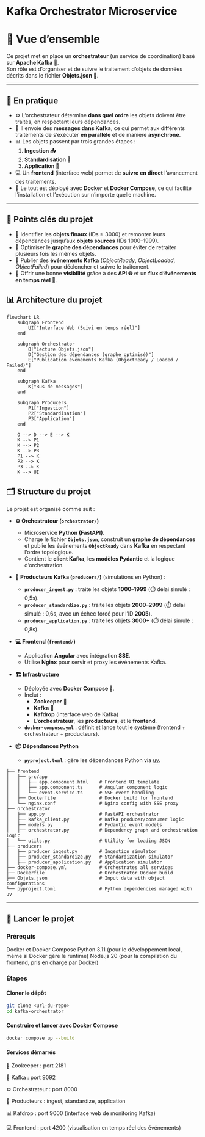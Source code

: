 # Kafka Orchestrator Microservice

# 📖 Vue d’ensemble

Ce projet met en place un **orchestrateur** (un service de coordination) basé sur **Apache Kafka 📨**.  
Son rôle est d’organiser et de suivre le traitement d’objets de données décrits dans le fichier **Objets.json 📂**.

---

## 🔧 En pratique

- ⚙️ L’orchestrateur détermine **dans quel ordre** les objets doivent être traités, en respectant leurs dépendances.  
- 📨 Il envoie des **messages dans Kafka**, ce qui permet aux différents traitements de s’exécuter **en parallèle** et de manière **asynchrone**.  
- 📊 Les objets passent par trois grandes étapes :  
  1. **Ingestion 📥**  
  2. **Standardisation 🔄**  
  3. **Application 🚀**  
- 💻 Un **frontend** (interface web) permet de **suivre en direct** l’avancement des traitements.  
- 🐳 Le tout est déployé avec **Docker** et **Docker Compose**, ce qui facilite l’installation et l’exécution sur n’importe quelle machine.  

---

## 📌 Points clés du projet

- 🎯 Identifier les **objets finaux** (IDs ≥ 3000) et remonter leurs dépendances jusqu’aux **objets sources** (IDs 1000–1999).  
- 🧩 Optimiser le **graphe des dépendances** pour éviter de retraiter plusieurs fois les mêmes objets.  
- 📨 Publier des **événements Kafka** (*ObjectReady*, *ObjectLoaded*, *ObjectFailed*) pour déclencher et suivre le traitement.  
- 👀 Offrir une bonne **visibilité** grâce à des **API 🌐** et un **flux d’événements en temps réel 📡**.  

## 📊 Architecture du projet


```mermaid
flowchart LR
    subgraph Frontend
        UI["Interface Web (Suivi en temps réel)"]
    end

    subgraph Orchestrator
        O["Lecture Objets.json"]
        D["Gestion des dépendances (graphe optimisé)"]
        E["Publication événements Kafka (ObjectReady / Loaded / Failed)"]
    end

    subgraph Kafka
        K["Bus de messages"]
    end

    subgraph Producers
        P1["Ingestion"]
        P2["Standardisation"]
        P3["Application"]
    end

    O --> D --> E --> K
    K --> P1
    K --> P2
    K --> P3
    P1 --> K
    P2 --> K
    P3 --> K
    K --> UI

```

## 🗂️ Structure du projet

Le projet est organisé comme suit :  

- **⚙️ Orchestrateur (`orchestrator/`)**  
  - Microservice **Python (FastAPI)**.  
  - Charge le fichier **`Objets.json`**, construit un **graphe de dépendances** et publie les événements **`ObjectReady`** dans **Kafka** en respectant l’ordre topologique.  
  - Contient le **client Kafka**, les **modèles Pydantic** et la logique d’orchestration.  

- **📨 Producteurs Kafka (`producers/`)** (simulations en Python) :  
  - **`producer_ingest.py`** : traite les objets **1000–1999** (⏱️ délai simulé : 0,5s).  
  - **`producer_standardize.py`** : traite les objets **2000–2999** (⏱️ délai simulé : 0,6s, avec un échec forcé pour l’ID **2005**).  
  - **`producer_application.py`** : traite les objets **3000+** (⏱️ délai simulé : 0,8s).  

- **💻 Frontend (`frontend/`)**  
  - Application **Angular** avec intégration **SSE**.  
  - Utilise **Nginx** pour servir et proxy les événements Kafka.  

- **🏗️ Infrastructure**  
  - Déployée avec **Docker Compose 🐳**.  
  - Inclut :  
    - **Zookeeper** 🦓  
    - **Kafka** 📨  
    - **Kafdrop** (interface web de Kafka)  
    - L’**orchestrateur**, les **producteurs**, et le **frontend**.  
  - **`docker-compose.yml`** : définit et lance tout le système (frontend + orchestrateur + producteurs).  

- **📦 Dépendances Python**  
  - **`pyproject.toml`** : gère les dépendances Python via [uv](https://github.com/astral-sh/uv).  


```text
├── frontend
│   ├── src/app
│   │   ├── app.component.html    # Frontend UI template
│   │   ├── app.component.ts      # Angular component logic
│   │   └── event.service.ts      # SSE event handling
│   ├── Dockerfile                # Docker build for frontend
│   └── nginx.conf                # Nginx config with SSE proxy
├── orchestrator
│   ├── app.py                    # FastAPI orchestrator
│   ├── kafka_client.py           # Kafka producer/consumer logic
│   ├── models.py                 # Pydantic event models
│   ├── orchestrator.py           # Dependency graph and orchestration logic
│   └── utils.py                  # Utility for loading JSON
├── producers
│   ├── producer_ingest.py        # Ingestion simulator
│   ├── producer_standardize.py   # Standardization simulator
│   ├── producer_application.py   # Application simulator
├── docker-compose.yml            # Orchestrates all services
├── Dockerfile                    # Orchestrator Docker build
├── Objets.json                   # Input data with object configurations
└── pyproject.toml                # Python dependencies managed with uv
```

---


## 🚀 Lancer le projet

### Prérequis
Docker et Docker Compose
Python 3.11 (pour le développement local, même si Docker gère le runtime)
Node.js 20 (pour la compilation du frontend, pris en charge par Docker)

### Étapes

#### Cloner le dépôt
```bash
git clone <url-du-repo>
cd kafka-orchestrator
```
#### Construire et lancer avec Docker Compose
```bash
docker compose up --build
```
#### Services démarrés

🦓 Zookeeper : port 2181

📨 Kafka : port 9092

⚙️ Orchestrateur : port 8000

🔄 Producteurs : ingest, standardize, application

📊 Kafdrop : port 9000 (interface web de monitoring Kafka)

💻 Frontend : port 4200 (visualisation en temps réel des événements)
